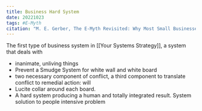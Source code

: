 ```yaml
---
title: Business Hard System
date: 20221023
tags: #E-Myth
citation: "M. E. Gerber, The E-Myth Revisited: Why Most Small Businesses Don’t Work and What to Do About It. Harper Collins, 2009."
---
```

The first type of business system in [[Your Systems Strategy]], a system that deals with
- inanimate, unliving things
- Prevent a Smudge System for white wall and white board
- two necessary component of conflict, a third component to translate conflict to remedial action: will
- Lucite collar around each board.
- A hard system producing a human and totally integrated result. System solution to people intensive problem